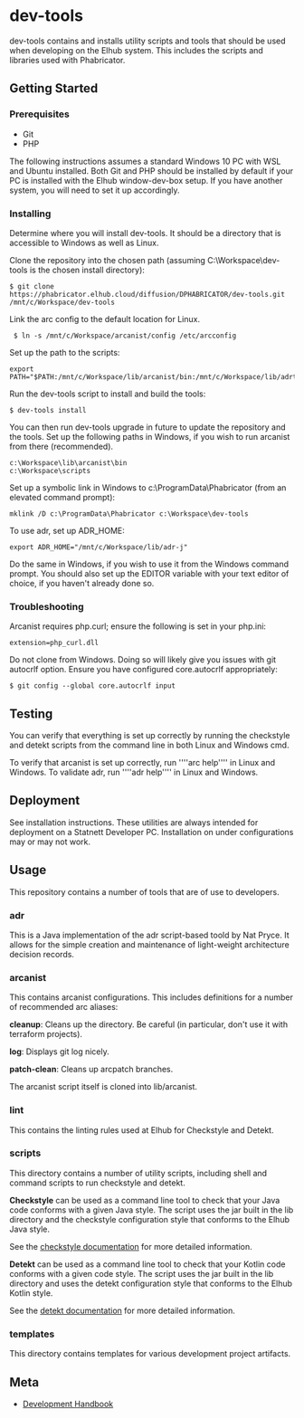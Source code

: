 # dev-tools

dev-tools contains and installs utility scripts and tools that should be used
when developing on the Elhub system. This includes the scripts and libraries
used with Phabricator.

## Getting Started

### Prerequisites

* Git
* PHP

The following instructions assumes a standard Windows 10 PC with WSL and Ubuntu
installed. Both Git and PHP should be installed by default if your PC is
installed with the Elhub window-dev-box setup. If you have another system,
you will need to set it up accordingly.

### Installing

Determine where you will install dev-tools. It should be a directory that is
accessible to Windows as well as Linux.

Clone the repository into the chosen path (assuming C:\Workspace\dev-tools is the chosen install directory):

    $ git clone https://phabricator.elhub.cloud/diffusion/DPHABRICATOR/dev-tools.git /mnt/c/Workspace/dev-tools

Link the arc config to the default location for Linux.

     $ ln -s /mnt/c/Workspace/arcanist/config /etc/arcconfig

Set up the path to the scripts:

    export PATH="$PATH:/mnt/c/Workspace/lib/arcanist/bin:/mnt/c/Workspace/lib/adrtools/src:/mnt/c/Workspace/scripts"

Run the dev-tools script to install and build the tools:

    $ dev-tools install

You can then run dev-tools upgrade in future to update the repository and
the tools. Set up the following paths in Windows, if you wish to run arcanist
from there (recommended).

    c:\Workspace\lib\arcanist\bin
    c:\Workspace\scripts

Set up a symbolic link in Windows to c:\ProgramData\Phabricator (from an
elevated command prompt):

    mklink /D c:\ProgramData\Phabricator c:\Workspace\dev-tools

To use adr, set up ADR_HOME:

    export ADR_HOME="/mnt/c/Workspace/lib/adr-j"

Do the same in Windows, if you wish to use it from the Windows command prompt.
You should also set up the EDITOR variable with your text editor of choice, if
you haven't already done so.

### Troubleshooting

Arcanist requires php.curl; ensure the following is set in your php.ini:

    extension=php_curl.dll

Do not clone from Windows. Doing so will likely give you issues with git
autocrlf option. Ensure you have configured core.autocrlf appropriately:

    $ git config --global core.autocrlf input

## Testing

You can verify that everything is set up correctly by running the checkstyle
and detekt scripts from the command line in both Linux and Windows cmd.

To verify that arcanist is set up correctly, run ''''arc help'''' in Linux
and Windows. To validate adr, run ''''adr help'''' in Linux and Windows.

## Deployment

See installation instructions. These utilities are always intended for
deployment on a Statnett Developer PC. Installation on under configurations
may or may not work.

## Usage

This repository contains a number of tools that are of use to developers.

### adr

This is a Java implementation of the adr script-based toold by Nat Pryce. It
allows for the simple creation and maintenance of light-weight architecture
decision records.

### arcanist

This contains arcanist configurations. This includes definitions for a number
of recommended arc aliases:

**cleanup**: Cleans up the directory. Be careful (in particular, don't use it
with terraform projects).

**log**: Displays git log nicely.

**patch-clean**: Cleans up arcpatch branches.

The arcanist script itself is cloned into lib/arcanist.

### lint

This contains the linting rules used at Elhub for Checkstyle and Detekt.

### scripts

This directory contains a number of utility scripts, including shell and
command scripts to run checkstyle and detekt.

**Checkstyle** can be used as a command line tool to check that your Java code
conforms with a given Java style. The script uses the jar built in the lib
directory and the checkstyle configuration style that conforms to the Elhub
Java style.

See the [checkstyle documentation](http://checkstyle.sourceforge.net/cmdline.html)
for more detailed information.

**Detekt** can be used as a command line tool to check that your Kotlin code
conforms with a given code style. The script uses the jar built in the lib
directory and uses the detekt configuration style that conforms to the Elhub
Kotlin style.

See the [detekt documentation](https://arturbosch.github.io/detekt/) for more
detailed information.

### templates

This directory contains templates for various development project artifacts.

## Meta

* [Development Handbook](https://confluence.elhub.org/display/DEV/Handbook)
